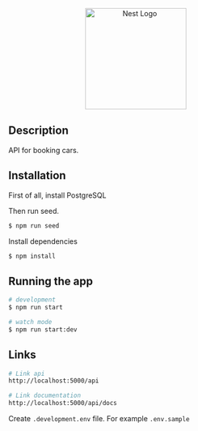<p align="center">
  <a href="http://nestjs.com/" target="blank"><img src="https://nestjs.com/img/logo-small.svg" width="200" alt="Nest Logo" /></a>
</p>

[circleci-image]: https://img.shields.io/circleci/build/github/nestjs/nest/master?token=abc123def456
[circleci-url]: https://circleci.com/gh/nestjs/nest

## Description

API for booking cars.

## Installation
First of all, install PostgreSQL

Then run seed.
```bash
$ npm run seed
```

Install dependencies
```bash
$ npm install
```

## Running the app

```bash
# development
$ npm run start

# watch mode
$ npm run start:dev
```

## Links

```bash
# Link api
http://localhost:5000/api

# Link documentation
http://localhost:5000/api/docs
```

Create `.development.env` file. For example `.env.sample`
